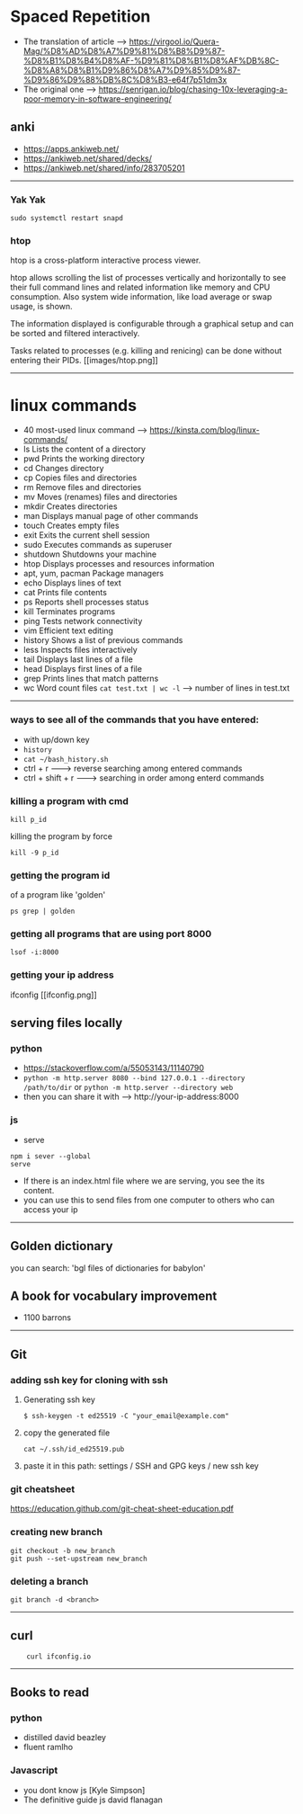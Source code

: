 # Spaced Repetition

- The translation of article -->   https://virgool.io/Quera-Mag/%D8%AD%D8%A7%D9%81%D8%B8%D9%87-%D8%B1%D8%B4%D8%AF-%D9%81%D8%B1%D8%AF%DB%8C-%D8%A8%D8%B1%D9%86%D8%A7%D9%85%D9%87-%D9%86%D9%88%DB%8C%D8%B3-e64f7p51dm3x
- The original one  -->  https://senrigan.io/blog/chasing-10x-leveraging-a-poor-memory-in-software-engineering/

## anki
- https://apps.ankiweb.net/
- https://ankiweb.net/shared/decks/
- https://ankiweb.net/shared/info/283705201
---
### Yak Yak
```
sudo systemctl restart snapd
```


### htop
htop is a cross-platform interactive process viewer.

htop allows scrolling the list of processes vertically and horizontally to see their full command lines and related information like memory and CPU consumption. Also system wide information, like load average or swap usage, is shown.

The information displayed is configurable through a graphical setup and can be sorted and filtered interactively.

Tasks related to processes (e.g. killing and renicing) can be done without entering their PIDs.
[[images/htop.png]]

--------
# linux commands
- 40 most-used linux command -->  https://kinsta.com/blog/linux-commands/
- ls 	Lists the content of a directory
- pwd 	Prints the working directory
- cd 	Changes directory
- cp 	Copies files and directories
- rm 	Remove files and directories
- mv 	Moves (renames) files and directories
- mkdir 	Creates directories
- man 	Displays manual page of other commands
- touch 	Creates empty files
- exit 	Exits the current shell session
- sudo 	Executes commands as superuser
- shutdown 	Shutdowns your machine
- htop 	Displays processes and resources information
- apt, yum, pacman 	Package managers
- echo 	Displays lines of text
- cat 	Prints file contents
- ps 	Reports shell processes status
- kill 	Terminates programs
- ping 	Tests network connectivity
- vim 	Efficient text editing
- history 	Shows a list of previous commands
- less 	Inspects files interactively
- tail 	Displays last lines of a file
- head 	Displays first lines of a file
- grep 	Prints lines that match patterns
- wc 	Word count files
	`cat test.txt | wc -l` --> number of lines in test.txt
---
### ways to see all of the commands that you have entered:
- with up/down key
- `history`
- `cat ~/bash_history.sh`
- ctrl + r ---> reverse searching among entered commands
- ctrl + shift + r ---> searching in order among enterd commands

### killing a program with cmd
```
kill p_id
```
killing the program by force
```
kill -9 p_id
```
### getting the program id 
of a program like 'golden'
```
ps grep | golden
```

### getting all programs that are using port 8000
```
lsof -i:8000
```

### getting your ip address
ifconfig
[[ifconfig.png]]

## serving files locally
### python
- https://stackoverflow.com/a/55053143/11140790
- ```python -m http.server 8080 --bind 127.0.0.1 --directory /path/to/dir```
or
```python -m http.server --directory web```
- then you can share it with  --> http://your-ip-address:8000

### js
- serve
```
npm i sever --global 
serve
```

- If there is an index.html file where we are serving, you see the its content.
- you can use this to send files from one computer to others who can access your ip

----

## Golden dictionary
you can search: 'bgl files of dictionaries for babylon'

## A book for vocabulary improvement
- 1100 barrons

---

## Git
### adding ssh key for cloning with ssh
1) Generating ssh key
	```
	$ ssh-keygen -t ed25519 -C "your_email@example.com"
	```
2) copy the generated file
	```
	cat ~/.ssh/id_ed25519.pub	
	```
3) paste it in this path:
	settings /  SSH and GPG keys / new ssh key

### git cheatsheet
https://education.github.com/git-cheat-sheet-education.pdf

### creating new branch
```
git checkout -b new_branch
git push --set-upstream new_branch
```
### deleting a  branch
`git branch -d <branch>`

---
## curl
```
	curl ifconfig.io
```
-----

## Books to read
### python
-   distilled david beazley
-   fluent ramlho

### Javascript
-   you dont know js [Kyle Simpson]
-   The definitive guide js david flanagan
